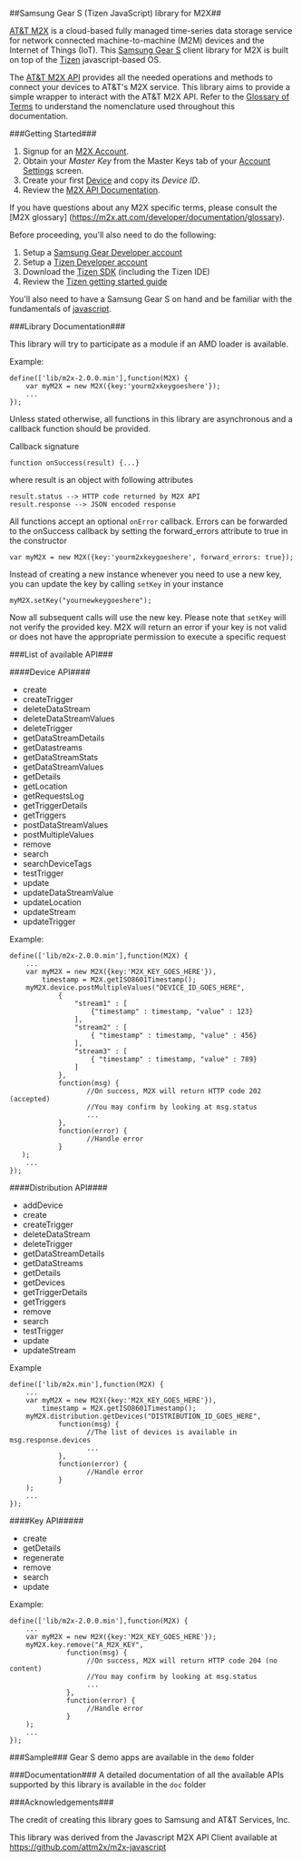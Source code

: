 ##Samsung Gear S (Tizen JavaScript) library for M2X##

[AT&T M2X](http://m2x.att.com) is a cloud-based fully managed time-series data storage service for network connected machine-to-machine (M2M) devices and the Internet of Things (IoT). This [Samsung Gear S](http://developer.samsung.com/gear/) client library for M2X is built on top of the [Tizen](https://www.tizen.org/) javascript-based OS.

The [AT&T M2X API](https://m2x.att.com/developer/documentation/overview) provides all the needed operations and methods to connect your devices to AT&T's M2X service. This library aims to provide a simple wrapper to interact with the AT&T M2X API. Refer to the [Glossary of Terms](https://m2x.att.com/developer/documentation/glossary) to understand the nomenclature used throughout this documentation.

###Getting Started###

1. Signup for an [M2X Account](https://m2x.att.com/signup).
2. Obtain your _Master Key_ from the Master Keys tab of your [Account Settings](https://m2x.att.com/account) screen.
2. Create your first [Device](https://m2x.att.com/devices) and copy its _Device ID_.
3. Review the [M2X API Documentation](https://m2x.att.com/developer/documentation/overview).

If you have questions about any M2X specific terms, please consult the [M2X glossary] (https://m2x.att.com/developer/documentation/glossary).

Before proceeding, you'll also need to do the following:

1. Setup a [Samsung Gear Developer account](http://developer.samsung.com/gear/)
2. Setup a [Tizen Developer account](https://developer.tizen.org/)
3. Download the [Tizen SDK](http://developer.samsung.com/gear/samsung_gear_develop.html#sdk-download) (including the Tizen IDE)
4. Review the [Tizen getting started guide](https://developer.tizen.org/development/getting-started/web-application/creating-your-first-tizen-application#wearapp)

You'll also need to have a Samsung Gear S on hand and be familiar with the fundamentals of [javascript](https://www.javascript.com).

###Library Documentation###

This library will try to participate as a module if an AMD loader is available.

Example:

    define(['lib/m2x-2.0.0.min'],function(M2X) {
        var myM2X = new M2X({key:'yourm2xkeygoeshere'});
        ...
    });

Unless stated otherwise, all functions in this library are asynchronous and a callback function should be provided.


Callback signature

    function onSuccess(result) {...}

where result is an object with following attributes

    result.status --> HTTP code returned by M2X API
    result.response --> JSON encoded response

All functions accept an optional ```onError``` callback. Errors can be forwarded to the onSuccess callback by setting the forward_errors attribute to true in the constructor

    var myM2X = new M2X({key:'yourm2xkeygoeshere', forward_errors: true});

Instead of creating a new instance whenever you need to use a new key, you can update the key by calling ```setKey``` in your instance

    myM2X.setKey("yournewkeygoeshere");

Now all subsequent calls will use the new key. Please note that ```setKey``` will not verify the provided key. M2X will return an error if your key is not valid or does not have the appropriate permission to execute a specific request

###List of available API###

####Device API####
* create
* createTrigger
* deleteDataStream
* deleteDataStreamValues
* deleteTrigger
* getDataStreamDetails
* getDatastreams
* getDataStreamStats
* getDataStreamValues
* getDetails
* getLocation
* getRequestsLog
* getTriggerDetails
* getTriggers
* postDataStreamValues
* postMultipleValues
* remove
* search
* searchDeviceTags
* testTrigger
* update
* updateDataStreamValue
* updateLocation
* updateStream
* updateTrigger

Example:

    define(['lib/m2x-2.0.0.min'],function(M2X) {
        ...
        var myM2X = new M2X({key:'M2X_KEY_GOES_HERE'}),
            timestamp = M2X.getISO8601Timestamp();
        myM2X.device.postMultipleValues("DEVICE_ID_GOES_HERE",
                {
                    "stream1" : [
                        {"timestamp" : timestamp, "value" : 123}
                    ],
                    "stream2" : [
                        { "timestamp" : timestamp, "value" : 456}
                    ],
                    "stream3" : [
                        { "timestamp" : timestamp, "value" : 789}
                    ]
                },
                function(msg) {
                       //On success, M2X will return HTTP code 202 (accepted)
                       //You may confirm by looking at msg.status
                       ...
                },
                function(error) {
                       //Handle error
                }
       );
        ...
    });


####Distribution API####
* addDevice
* create
* createTrigger
* deleteDataStream
* deleteTrigger
* getDataStreamDetails
* getDataStreams
* getDetails
* getDevices
* getTriggerDetails
* getTriggers
* remove
* search
* testTrigger
* update
* updateStream

Example

    define(['lib/m2x.min'],function(M2X) {
        ...
        var myM2X = new M2X({key:'M2X_KEY_GOES_HERE'}),
            timestamp = M2X.getISO8601Timestamp();
        myM2X.distribution.getDevices("DISTRIBUTION_ID_GOES_HERE",
                function(msg) {
                       //The list of devices is available in msg.response.devices
                       ...
                },
                function(error) {
                       //Handle error
                }
        );
        ...
    });

####Key API#####
* create
* getDetails
* regenerate
* remove
* search
* update

Example:

    define(['lib/m2x-2.0.0.min'],function(M2X) {
        ...
        var myM2X = new M2X({key:'M2X_KEY_GOES_HERE'});
        myM2X.key.remove("A_M2X_KEY",
                  function(msg) {
                       //On success, M2X will return HTTP code 204 (no content)
                       //You may confirm by looking at msg.status
                       ...
                  },
                  function(error) {
                       //Handle error
                  }
        );
        ...
    });

###Sample###
Gear S demo apps are available in the ``demo`` folder

###Documentation###
A detailed documentation of all the available APIs supported by this library is available in the ``doc`` folder

###Acknowledgements###

The credit of creating this library goes to Samsung and AT&T Services, Inc.

This library was derived from the Javascript M2X API Client available at https://github.com/attm2x/m2x-javascript
